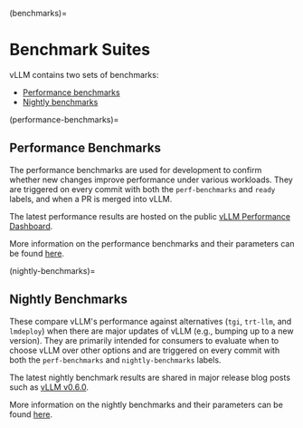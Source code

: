 (benchmarks)=

# Benchmark Suites

vLLM contains two sets of benchmarks:

- [Performance benchmarks](#performance-benchmarks)
- [Nightly benchmarks](#nightly-benchmarks)

(performance-benchmarks)=

## Performance Benchmarks

The performance benchmarks are used for development to confirm whether new changes improve performance under various workloads. They are triggered on every commit with both the `perf-benchmarks` and `ready` labels, and when a PR is merged into vLLM.

The latest performance results are hosted on the public [vLLM Performance Dashboard](https://perf.vllm.ai).

More information on the performance benchmarks and their parameters can be found [here](gh-code:.buildkite/nightly-benchmarks/performance-benchmarks-descriptions.md).

(nightly-benchmarks)=

## Nightly Benchmarks

These compare vLLM's performance against alternatives (`tgi`, `trt-llm`, and `lmdeploy`) when there are major updates of vLLM (e.g., bumping up to a new version). They are primarily intended for consumers to evaluate when to choose vLLM over other options and are triggered on every commit with both the `perf-benchmarks` and `nightly-benchmarks` labels.

The latest nightly benchmark results are shared in major release blog posts such as [vLLM v0.6.0](https://blog.vllm.ai/2024/09/05/perf-update.html).

More information on the nightly benchmarks and their parameters can be found [here](gh-code:.buildkite/nightly-benchmarks/nightly-descriptions.md).
